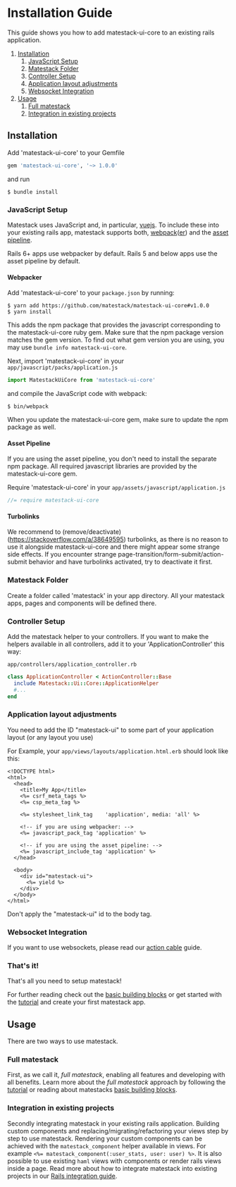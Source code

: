 # Installation Guide

This guide shows you how to add matestack-ui-core to an existing rails application.

1. [Installation](#installation)
   1. [JavaScript Setup](#javascript-setup)
   2. [Matestack Folder](#matestack-folder)
   3. [Controller Setup](#controller-setup)
   4. [Application layout adjustments](#application-layout-adjustments)
   5. [Websocket Integration](#websocket-integration)
2. [Usage](#usage)
   1. [Full matestack](#full-matestack)
   2. [Integration in existing projects](#integration-in-existing-projects)

## Installation

Add 'matestack-ui-core' to your Gemfile

```ruby
gem 'matestack-ui-core', '~> 1.0.0'
```

and run

```shell
$ bundle install
```

### JavaScript Setup

Matestack uses JavaScript and, in particular, [vuejs](http://vuejs.org). To include these into your existing rails app, matestack supports both, [webpack](https://webpack.js.org/)([er](https://github.com/rails/webpacker/)) and the [asset pipeline](https://guides.rubyonrails.org/asset_pipeline.html).

Rails 6+ apps use webpacker by default. Rails 5 and below apps use the asset pipeline by default.

#### Webpacker

Add 'matestack-ui-core' to your `package.json` by running:

```
$ yarn add https://github.com/matestack/matestack-ui-core#v1.0.0
$ yarn install
```

This adds the npm package that provides the javascript corresponding to the matestack-ui-core ruby gem. Make sure that the npm package version matches the gem version. To find out what gem version you are using, you may use `bundle info matestack-ui-core`.

Next, import 'matestack-ui-core' in your `app/javascript/packs/application.js`

```js
import MatestackUiCore from 'matestack-ui-core'
```

and compile the JavaScript code with webpack:

```
$ bin/webpack
```

When you update the matestack-ui-core gem, make sure to update the npm package as well.

#### Asset Pipeline

If you are using the asset pipeline, you don't need to install the separate npm package. All required javascript libraries are provided by the matestack-ui-core gem.

Require 'matestack-ui-core' in your `app/assets/javascript/application.js`

```javascript
//= require matestack-ui-core
```

#### Turbolinks

We recommend to (remove/deactivate)(https://stackoverflow.com/a/38649595) turbolinks, as there is no reason to use it alongside matestack-ui-core and there might appear some strange side effects. If you encounter strange page-transition/form-submit/action-submit behavior and have turbolinks activated, try to deactivate it first.

### Matestack Folder

Create a folder called 'matestack' in your app directory. All your matestack apps,
pages and components will be defined there.

### Controller Setup

Add the matestack helper to your controllers. If you want to make the helpers
available in all controllers, add it to your 'ApplicationController' this way:

`app/controllers/application_controller.rb`

```ruby
class ApplicationController < ActionController::Base
  include Matestack::Ui::Core::ApplicationHelper
  #...
end
```

### Application layout adjustments

You need to add the ID "matestack-ui" to some part of your application layout (or any layout you use)

For Example, your `app/views/layouts/application.html.erb` should look like this:

```erb
<!DOCTYPE html>
<html>
  <head>
    <title>My App</title>
    <%= csrf_meta_tags %>
    <%= csp_meta_tag %>

    <%= stylesheet_link_tag    'application', media: 'all' %>

    <!-- if you are using webpacker: -->
    <%= javascript_pack_tag 'application' %>

    <!-- if you are using the asset pipeline: -->
    <%= javascript_include_tag 'application' %>
  </head>

  <body>
    <div id="matestack-ui">
      <%= yield %>
    </div>
  </body>
</html>
```
Don't apply the "matestack-ui" id to the body tag.


### Websocket Integration

If you want to use websockets, please read our [action cable](/docs/guides/1000-action_cable/) guide.


### That's it!

That's all you need to setup matestack!

For further reading check out the [basic building blocks](/docs/guides/200-basic_building_blocks/) or get started with the [tutorial](/docs/guides/100-tutorial/) and create your first matestack app.


## Usage

There are two ways to use matestack. 

### Full matestack

First, as we call it, _full matestack_, enabling all features and developing with all benefits. Learn more about the _full matestack_  approach by following the [tutorial](/docs/guides/100-tutorial/README.md) or reading about matestacks [basic building blocks](/docs/guides/200-basic_building_blocks/README.md). 

### Integration in existing projects

Secondly integrating matestack in your existing rails application. Building custom components and replacing/migrating/refactoring your views step by step to use matestack. Rendering your custom components can be achieved with the `matestack_component` helper available in views. For example `<%= matestack_component(:user_stats, user: user) %>`. It is also possible to use existing `haml` views with components or render rails views inside a page. Read more about how to integrate matestack into existing projects in our [Rails integration guide](/docs/guides/300-rails-integration/README.md).
